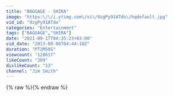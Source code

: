 ```yaml
---
title: "BAGGAGE - SHIRA"
image: "https:\/\/i.ytimg.com\/vi\/9zgPy91ATdo\/hqdefault.jpg"
vid_id: "9zgPy91ATdo"
categories: "Entertainment"
tags: ["BAGGAGE","SHIRA"]
date: "2021-09-17T04:35:23+03:00"
vid_date: "2013-08-06T04:44:18Z"
duration: "PT2M50S"
viewcount: "128617"
likeCount: "269"
dislikeCount: "13"
channel: "Jim Smith"
---
```

{% raw %}{% endraw %}
